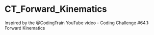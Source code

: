 # CT_Forward_Kinematics
Inspired by the @CodingTrain YouTube video - Coding Challenge #64.1: Forward Kinematics
